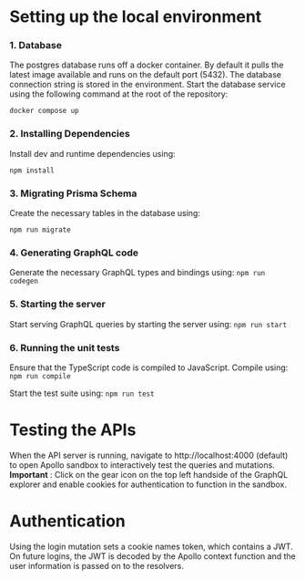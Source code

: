 # Setting up the local environment

### 1. Database
The postgres database runs off a docker container. By default it pulls the latest image available and runs on the default port (5432). The database connection string is stored in the environment. Start the database service using the following command at the root of the repository:

    docker compose up


### 2. Installing Dependencies
Install dev and runtime dependencies using:

`npm install`

### 3. Migrating Prisma Schema
Create the necessary tables in the database using:

`npm run migrate`

### 4. Generating GraphQL code
Generate the necessary GraphQL types and bindings using:
`npm run codegen`

###  5. Starting the server
Start serving GraphQL queries  by starting the server using:
`npm run start`


### 6. Running the unit tests
Ensure that the TypeScript code is compiled to JavaScript. Compile using:
`npm run compile`

Start the test suite using:
`npm run test`

# Testing the APIs
When the API server is running, navigate to http://localhost:4000 (default) to open Apollo sandbox to interactively test the queries and mutations. 
**Important** : Click on the gear icon on the top left handside of the GraphQL explorer and enable cookies for authentication to function in the sandbox.

# Authentication
Using the login mutation sets a cookie names token, which contains a JWT. On future logins, the JWT is decoded by the Apollo context function and the user information is passed on to the resolvers.